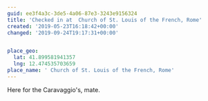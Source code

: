```yaml
---
guid: ee3f4a3c-3de5-4a06-87e3-3243e9156324
title: 'Checked in at  Church of St. Louis of the French, Rome'
created: '2019-05-23T16:18:42+00:00'
changed: '2019-09-24T19:17:31+00:00'


place_geo:
  lat: 41.899581941357
  lng: 12.474535703659
place_name: ' Church of St. Louis of the French, Rome'
---
```


Here for the Caravaggio's, mate. 
